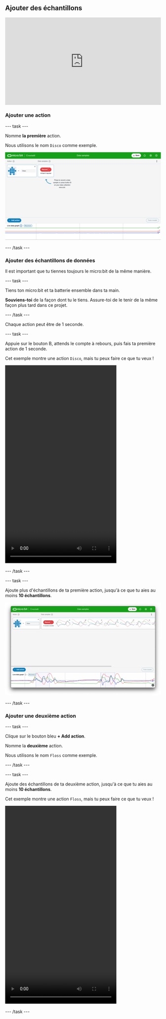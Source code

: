 ## Ajouter des échantillons

<html>
  <div style="position: relative; overflow: hidden; padding-top: 56.25%;">
    <iframe style="position: absolute; top: 0; left: 0; right: 0; width: 100%; height: 100%; border: none;" src="https://www.youtube.com/embed/wCOEoAI2X28?rel=0&cc_load_policy=1" allowfullscreen allow="accelerometer; autoplay; clipboard-write; encrypted-media; gyroscope; picture-in-picture; web-share"></iframe>
  </div>
</html>

### Ajouter une action

--- task ---

Nomme **la première** action.

Nous utilisons le nom `Disco` comme exemple.

![Capture d'écran montrant le nom d'une action](images/action.png)

--- /task ---

### Ajouter des échantillons de données

Il est important que tu tiennes toujours le micro:bit de la même manière.

--- task ---

Tiens ton micro:bit et ta batterie ensemble dans ta main.

**Souviens-toi** de la façon dont tu le tiens. Assure-toi de le tenir de la même façon plus tard dans ce projet.

--- /task ---

Chaque action peut être de 1 seconde.

--- task ---

Appuie sur le bouton B, attends le compte à rebours, puis fais ta première action de 1 seconde.

Cet exemple montre une action `Disco`, mais tu peux faire ce que tu veux !

<video width="360" height="640" controls>
  <source src="images/disco.mp4" type="video/mp4" alt="A video of young person recording samples of a dance move">
Ton navigateur ne prend pas en charge la balise vidéo.
</video>

--- /task ---

--- task ---

Ajoute plus d'échantillons de ta première action, jusqu'à ce que tu aies au moins **10 échantillons**.

![Capture d'écran montrant 10 échantillons d'actions](images/disco10.png)

--- /task ---

### Ajouter une deuxième action

--- task ---

Clique sur le bouton bleu **+ Add action**.

Nomme la **deuxième** action.

Nous utilisons le nom `Floss` comme exemple.

--- /task ---

--- task ---

Ajoute des échantillons de ta deuxième action, jusqu'à ce que tu aies au moins **10 échantillons**.

Cet exemple montre une action `Floss`, mais tu peux faire ce que tu veux !

<video width="360" height="640" controls>
  <source src="images/floss.mp4" type="video/mp4" alt="A video of young person recording samples of a dance move">
Ton navigateur ne prend pas en charge la balise vidéo.
</video>

--- /task ---
